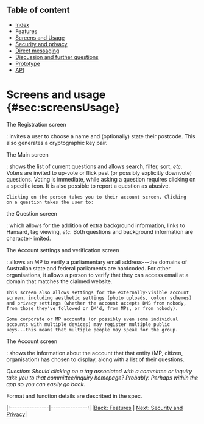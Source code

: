 ## Table of content
* [Index](https://righttoaskorg.github.io/righttoask-docs/index)
* [Features](https://righttoaskorg.github.io/righttoask-docs/Features)
* [Screens and Usage](https://righttoaskorg.github.io/righttoask-docs/ScreensAndUsage)
* [Security and privacy](https://righttoaskorg.github.io/righttoask-docs/SecurityAndPrivacy)
* [Direct messaging](https://righttoaskorg.github.io/righttoask-docs/DMs)
* [Discussion and further questions](https://righttoaskorg.github.io/righttoask-docs/DiscussionAndFurtherQuestions)
* [Prototype](https://righttoaskorg.github.io/righttoask-docs/Prototype)
* [API](https://righttoaskorg.github.io/righttoask-docs/API)

# Screens and usage {#sec:screensUsage}

The Registration screen

:   invites a user to choose a name and (optionally) state their
    postcode. This also generates a cryptographic key pair.

The Main screen

:   shows the list of current questions and allows search, filter, sort,
    *etc.* Voters are invited to up-vote or flick past (or possibly
    explicitly downvote) questions. Voting is immediate, while asking a
    question requires clicking on a specific icon. It is also possible
    to report a question as abusive.

    Clicking on the person takes you to their account screen. Clicking
    on a question takes the user to:

the Question screen

:   which allows for the addition of extra background information, links
    to Hansard, tag viewing, *etc.* Both questions and background
    information are character-limited.

The Account settings and verification screen

:   allows an MP to verify a parliamentary email address---the domains
    of Australian state and federal parliaments are hardcoded. For other
    organisations, it allows a person to verify that they can access
    email at a domain that matches the claimed website.

    This screen also allows settings for the externally-visible account
    screen, including aesthetic settings (photo uploads, colour schemes)
    and privacy settings (whether the account accepts DMS from nobody,
    from those they've followed or DM'd, from MPs, or from nobody).

    Some corporate or MP accounts (or possibly even some individual
    accounts with multiple devices) may register multiple public
    keys---this means that multiple people may speak for the group.

The Account screen

:   shows the information about the account that that entity (MP,
    citizen, organisation) has chosen to display, along with a list of
    their questions.

*Question: Should clicking on a tag associated with a committee or
inquiry take you to that committee/inquiry homepage? Probably. Perhaps
within the app so you can easily go back.*

Format and function details are described in the spec.

|:----------------|---------------:|
|[Back: Features](https://righttoaskorg.github.io/righttoask-docs/Features) | [Next: Security and Privacy](https://righttoaskorg.github.io/righttoask-docs/SecurityAndPrivacy)|
